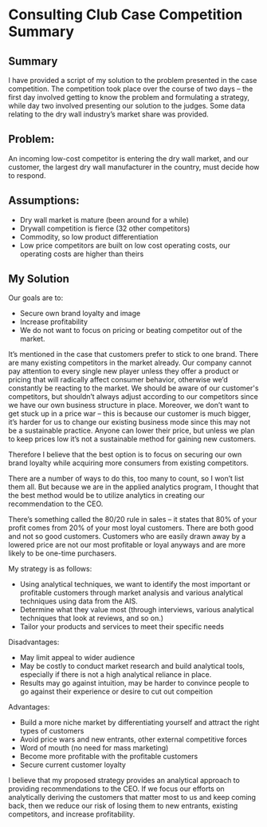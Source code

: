 # Consulting Club Case Competition Summary

## Summary
I have provided a script of my solution to the problem presented in the case competition. The competition took place over the course of two days – the first day involved getting to know the problem and formulating a strategy, while day two involved presenting our solution to the judges. Some data relating to the dry wall industry’s market share was provided. 

## Problem:
An incoming low-cost competitor is entering the dry wall market, and our customer, the largest dry wall manufacturer in the country, must decide how to respond. 

## Assumptions:

- Dry wall market is mature (been around for a while)
- Drywall competition is fierce (32 other competitors)
- Commodity, so low product differentiation
- Low price competitors are built on low cost operating costs, our operating costs are higher than theirs

## My Solution

Our goals are to:
- Secure own brand loyalty and image
- Increase profitability
- We do not want to focus on pricing or beating competitor out of the market. 

It’s mentioned in the case that customers prefer to stick to one brand. There are many existing competitors in the market already. Our company cannot pay attention to every single new player unless they offer a product or pricing that will radically affect consumer behavior, otherwise we’d constantly be reacting to the market. We should be aware of our customer's competitors, but shouldn’t always adjust according to our competitors since we have our own business structure in place. Moreover, we don’t want to get stuck up in a price war – this is because our customer is much bigger, it’s harder for us to change our existing business mode since this may not be a sustainable practice. Anyone can lower their price, but unless we plan to keep prices low it’s not a sustainable method for gaining new customers.

Therefore I believe that the best option is to focus on securing our own brand loyalty while acquiring more consumers from existing competitors.

There are a number of ways to do this, too many to count, so I won’t list them all. But because we are in the applied analytics program, I thought that the best method would be to utilize analytics in creating our recommendation to the CEO.

There’s something called the 80/20 rule in sales – it states that 80% of your profit comes from 20% of your most loyal customers. There are both good and not so good customers. Customers who are easily drawn away by a lowered price are not our most profitable or loyal anyways and are more likely to be one-time purchasers.

My strategy is as follows:
- Using analytical techniques, we want to identify the most important or profitable customers through market analysis and various analytical techniques using data from the AIS.
- Determine what they value most (through interviews, various analytical techniques that look at reviews, and so on.)
- Tailor your products and services to meet their specific needs

Disadvantages:
- May limit appeal to wider audience
- May be costly to conduct market research and build analytical tools, especially if there is not a high analytical reliance in place.
- Results may go against intuition, may be harder to convince people to go against their experience  or desire to cut out compeition

Advantages:
- Build a more niche market by differentiating yourself and attract the right types of customers
- Avoid price wars and new entrants, other external competitive forces
- Word of mouth (no need for mass marketing)
- Become more profitable with the profitable customers
- Secure current customer loyalty

I believe that my proposed strategy provides an analytical approach to providing recommendations to the CEO. If we focus our efforts on analytically deriving the customers that matter most to us and keep coming back, then we reduce our risk of losing them to new entrants, existing competitors, and increase profitability.
